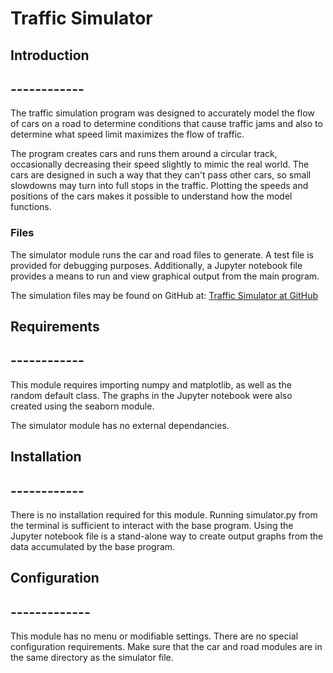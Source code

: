 # Traffic Simulator


## Introduction
## ------------

The traffic simulation program was designed to accurately model the flow of cars on a road to determine conditions that cause traffic jams and also to determine what speed limit maximizes the flow of traffic.

The program creates cars and runs them around a circular track, occasionally decreasing their speed slightly to mimic the real world. The cars are designed in such a way that they can't pass other cars, so small slowdowns may turn into full stops in the traffic. Plotting the speeds and positions of the cars makes it possible to understand how the model functions.


### Files

The simulator module runs the car and road files to generate. A test file is provided for debugging purposes. Additionally, a Jupyter notebook file provides a means to run and view graphical output from the main program.

The simulation files may be found on GitHub at:
[Traffic Simulator at GitHub][arbitrary case-insensitive reference text]

[arbitrary case-insensitive reference text]: <https://github.com/katjackson/traffic-simulation.git>


## Requirements
## ------------

This module requires importing numpy and matplotlib, as well as the random default class. The graphs in the Jupyter notebook were also created using the seaborn module.

The simulator module has no external dependancies.


## Installation
## ------------

There is no installation required for this module. Running simulator.py from the terminal is sufficient to interact with the base program. Using the Jupyter notebook file is a stand-alone way to create output graphs from the data accumulated by the base program.


## Configuration
## -------------

This module has no menu or modifiable settings. There are no special configuration requirements. Make sure that the car and road modules are in the same directory as the simulator file.
